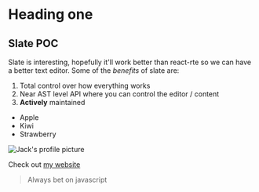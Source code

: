 # Heading one

## Slate POC

Slate is interesting, hopefully it'll work better than react-rte so we can have a better text editor. Some of the _benefits_ of slate are:

1. Total control over how everything works
1. Near AST level API where you can control the editor / content
1. **Actively** maintained

- Apple
- Kiwi
- Strawberry

![Jack's profile picture](https://avatars.githubusercontent.com/u/2148168)

Check out [my website](https://jackhanford.com)

> Always bet on javascript
